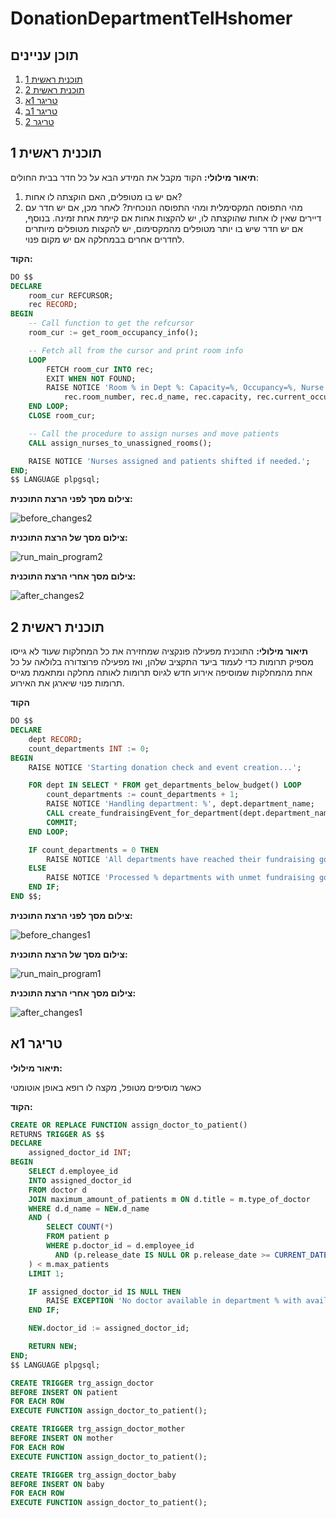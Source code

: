 # DonationDepartmentTelHshomer
## תוכן עניינים
1. [תוכנית ראשית 1](#תוכנית_ראשית_1)
2. [תוכנית ראשית 2](#תוכנית_ראשית_2)
3. [טריגר 1א](#טריגר_1א)
4. [טריגר 1ב](טריגר_1ב)
5. [טריגר 2](טריגר_2)

## תוכנית ראשית 1
**תיאור מילולי:** 
הקוד מקבל את המידע הבא על כל חדר בבית החולים:
1. אם יש בו מטופלים, האם הוקצתה לו אחות?
2. מהי התפוסה המקסימלית ומהי התפוסה הנוכחית?
לאחר מכן, אם יש חדר עם דיירים שאין לו אחות שהוקצתה לו, יש להקצות אחות אם קיימת אחת זמינה. בנוסף, אם יש חדר שיש בו יותר מטופלים מהמקסימום, יש להקצות מטופלים מיותרים לחדרים אחרים בבמחלקה אם יש מקום פנוי.

**הקוד:**
```sql
DO $$
DECLARE
    room_cur REFCURSOR;
    rec RECORD;
BEGIN
    -- Call function to get the refcursor
    room_cur := get_room_occupancy_info();

    -- Fetch all from the cursor and print room info
    LOOP
        FETCH room_cur INTO rec;
        EXIT WHEN NOT FOUND;
        RAISE NOTICE 'Room % in Dept %: Capacity=%, Occupancy=%, Nurse Assigned=%',
            rec.room_number, rec.d_name, rec.capacity, rec.current_occupancy, rec.nurse_assigned;
    END LOOP;
    CLOSE room_cur;

    -- Call the procedure to assign nurses and move patients
    CALL assign_nurses_to_unassigned_rooms();

    RAISE NOTICE 'Nurses assigned and patients shifted if needed.';
END;
$$ LANGUAGE plpgsql;
```


**צילום מסך לפני הרצת התוכנית:**

![before_changes2](https://raw.githubusercontent.com/noa-rat/DonationDepartmentTelHashomer/main/שלב%20ד/before_changes1.png)

**צילום מסך של הרצת התוכנית:**

![run_main_program2](https://raw.githubusercontent.com/noa-rat/DonationDepartmentTelHashomer/main/שלב%20ד/run_main_program1.png)


**צילום מסך אחרי הרצת התוכנית:**

![after_changes2](https://raw.githubusercontent.com/noa-rat/DonationDepartmentTelHashomer/main/שלב%20ד/after_changes1.png)

## תוכנית ראשית 2
**תיאור מילולי:** התוכנית מפעילה פונקציה שמחזירה את כל המחלקות שעוד לא גייסו מספיק תרומות כדי לעמוד ביעד התקציב שלהן, ואז מפעילה פרוצדורה בלולאה על כל אחת מהמחלקות שמוסיפה אירוע חדש לגיוס תרומות לאותה מחלקה ומתאמת מגייס תרומות פנוי שיארגן את האירוע.

**הקוד**

```sql
DO $$
DECLARE
    dept RECORD;
    count_departments INT := 0;
BEGIN
    RAISE NOTICE 'Starting donation check and event creation...';

    FOR dept IN SELECT * FROM get_departments_below_budget() LOOP
        count_departments := count_departments + 1;
        RAISE NOTICE 'Handling department: %', dept.department_name;
        CALL create_fundraisingEvent_for_department(dept.department_name);
        COMMIT;
    END LOOP;

    IF count_departments = 0 THEN
        RAISE NOTICE 'All departments have reached their fundraising goals.';
    ELSE
        RAISE NOTICE 'Processed % departments with unmet fundraising goals.', count_departments;
    END IF;
END $$;
```


**צילום מסך לפני הרצת התוכנית:**

![before_changes1](https://raw.githubusercontent.com/noa-rat/DonationDepartmentTelHashomer/main/שלב%20ד/before_changes2.png)

**צילום מסך של הרצת התוכנית:**

![run_main_program1](https://raw.githubusercontent.com/noa-rat/DonationDepartmentTelHashomer/main/שלב%20ד/run_main_program2.png)


**צילום מסך אחרי הרצת התוכנית:**

![after_changes1](https://raw.githubusercontent.com/noa-rat/DonationDepartmentTelHashomer/main/שלב%20ד/after_changes2.png)

## טריגר 1א
**תיאור מילולי:** 

כאשר מוסיפים מטופל, מקצה לו רופא באופן אוטומטי

**הקוד:** 

```sql
CREATE OR REPLACE FUNCTION assign_doctor_to_patient()
RETURNS TRIGGER AS $$
DECLARE
    assigned_doctor_id INT;
BEGIN
    SELECT d.employee_id
    INTO assigned_doctor_id
    FROM doctor d
    JOIN maximum_amount_of_patients m ON d.title = m.type_of_doctor
    WHERE d.d_name = NEW.d_name
    AND (
        SELECT COUNT(*)
        FROM patient p
        WHERE p.doctor_id = d.employee_id
          AND (p.release_date IS NULL OR p.release_date >= CURRENT_DATE)
    ) < m.max_patients
    LIMIT 1;

    IF assigned_doctor_id IS NULL THEN
        RAISE EXCEPTION 'No doctor available in department % with available capacity.', NEW.d_name;
    END IF;

    NEW.doctor_id := assigned_doctor_id;

    RETURN NEW;
END;
$$ LANGUAGE plpgsql;

CREATE TRIGGER trg_assign_doctor
BEFORE INSERT ON patient
FOR EACH ROW
EXECUTE FUNCTION assign_doctor_to_patient();

CREATE TRIGGER trg_assign_doctor_mother
BEFORE INSERT ON mother
FOR EACH ROW
EXECUTE FUNCTION assign_doctor_to_patient();

CREATE TRIGGER trg_assign_doctor_baby
BEFORE INSERT ON baby
FOR EACH ROW
EXECUTE FUNCTION assign_doctor_to_patient();
```






